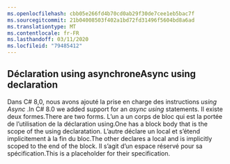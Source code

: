 ```yaml
---
ms.openlocfilehash: cbb05e266fd4b70cd0ab29f30de7cee1eb5bac7f
ms.sourcegitcommit: 21b04008503f402a1bd72fd31496f5604bd8a6ad
ms.translationtype: MT
ms.contentlocale: fr-FR
ms.lasthandoff: 03/11/2020
ms.locfileid: "79485412"
---
```

## <a name="async-using-declaration"></a><span data-ttu-id="03ced-101">Déclaration using asynchrone</span><span class="sxs-lookup"><span data-stu-id="03ced-101">Async using declaration</span></span>

<span data-ttu-id="03ced-102">Dans C# 8,0, nous avons ajouté la prise en charge des instructions *using Async* .</span><span class="sxs-lookup"><span data-stu-id="03ced-102">In C# 8.0 we added support for an *async using* statements.</span></span> <span data-ttu-id="03ced-103">Il existe deux formes.</span><span class="sxs-lookup"><span data-stu-id="03ced-103">There are two forms.</span></span> <span data-ttu-id="03ced-104">L’un a un corps de bloc qui est la portée de l’utilisation de la déclaration using.</span><span class="sxs-lookup"><span data-stu-id="03ced-104">One has a block body that is the scope of the using declaratation.</span></span> <span data-ttu-id="03ced-105">L’autre déclare un local et s’étend implicitement à la fin du bloc.</span><span class="sxs-lookup"><span data-stu-id="03ced-105">The other declares a local and is implicitly scoped to the end of the block.</span></span> <span data-ttu-id="03ced-106">Il s’agit d’un espace réservé pour sa spécification.</span><span class="sxs-lookup"><span data-stu-id="03ced-106">This is a placeholder for their specification.</span></span>
